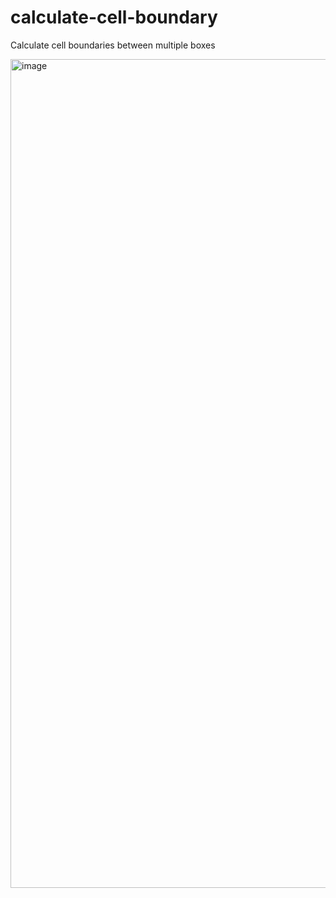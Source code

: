 # calculate-cell-boundary

Calculate cell boundaries between multiple boxes

<img width="1656" height="1326" alt="image" src="https://github.com/user-attachments/assets/b581f493-c420-415c-8e34-c96343abb752" />
